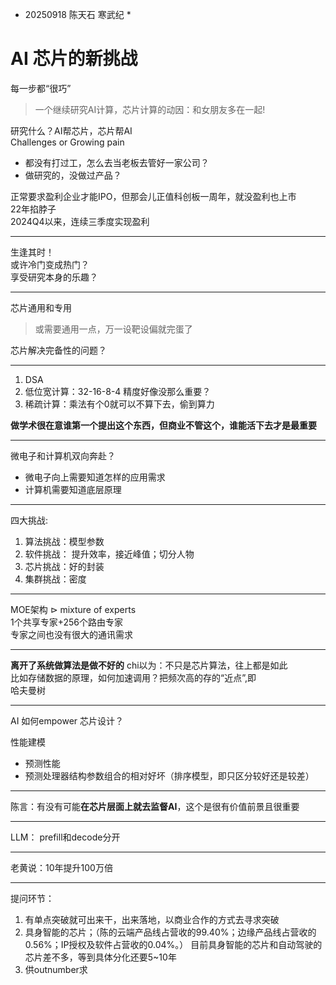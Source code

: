 * 20250918 陈天石 寒武纪 *

# AI 芯片的新挑战

每一步都“很巧”
>一个继续研究AI计算，芯片计算的动因：和女朋友多在一起!

研究什么？AI帮芯片，芯片帮AI<br>
Challenges or Growing  pain<br>
- 都没有打过工，怎么去当老板去管好一家公司？
- 做研究的，没做过产品？

正常要求盈利企业才能IPO，但那会儿正值科创板一周年，就没盈利也上市<br>
22年掐脖子<br>
2024Q4以来，连续三季度实现盈利

*** 
生逢其时！<br>
或许冷门变成热门？<br>
享受研究本身的乐趣？<br>

***

芯片通用和专用<br>
> 或需要通用一点，万一设靶设偏就完蛋了

芯片解决完备性的问题？<br>

***

1. DSA<br>
2. 低位宽计算：32-16-8-4 精度好像没那么重要？<br>
3. 稀疏计算：乘法有个0就可以不算下去，偷到算力<br>


**做学术很在意谁第一个提出这个东西，但商业不管这个，谁能活下去才是最重要**

***

微电子和计算机双向奔赴？
- 微电子向上需要知道怎样的应用需求
- 计算机需要知道底层原理


***
四大挑战:<br>
1. 算法挑战：模型参数
2. 软件挑战： 提升效率，接近峰值；切分人物
3. 芯片挑战：好的封装
4. 集群挑战：密度

***

MOE架构 $\rhd$ mixture of experts<br>
1个共享专家+256个路由专家<br>
专家之间也没有很大的通讯需求


***

**离开了系统做算法是做不好的**
chi以为：不只是芯片算法，往上都是如此<br>
比如存储数据的原理，如何加速调用？把频次高的存的“近点”,即<br>
哈夫曼树


***
AI 如何empower 芯片设计？

性能建模

- 预测性能
- 预测处理器结构参数组合的相对好坏（排序模型，即只区分较好还是较差）

***
陈言：有没有可能**在芯片层面上就去监督AI**，这个是很有价值前景且很重要


***
LLM： prefill和decode分开

***
老黄说：10年提升100万倍


***
提问环节：
1. 有单点突破就可出来干，出来落地，以商业合作的方式去寻求突破
2. 具身智能的芯片；（陈的云端产品线‌占营收的99.40%‌；边缘产品线‌占营收的0.56%‌；‌IP授权及软件‌占营收的0.04%‌。）
   目前具身智能的芯片和自动驾驶的芯片差不多，等到具体分化还要5~10年
3. 供outnumber求